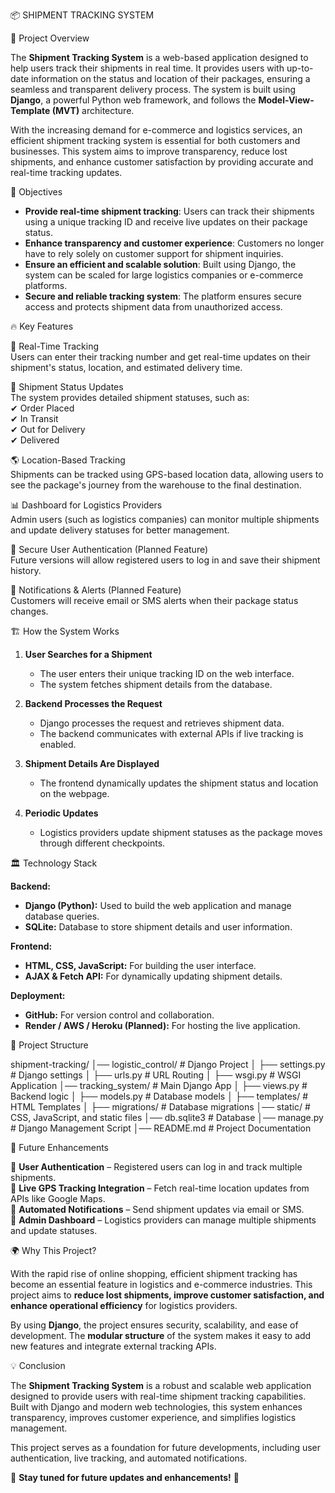  📦 SHIPMENT TRACKING SYSTEM  

 🌟 Project Overview  

The **Shipment Tracking System** is a web-based application designed to help users track their shipments in real time. It provides users with up-to-date information on the status and location of their packages, ensuring a seamless and transparent delivery process. The system is built using **Django**, a powerful Python web framework, and follows the **Model-View-Template (MVT)** architecture.  

With the increasing demand for e-commerce and logistics services, an efficient shipment tracking system is essential for both customers and businesses. This system aims to improve transparency, reduce lost shipments, and enhance customer satisfaction by providing accurate and real-time tracking updates.  



 🎯 Objectives  

- **Provide real-time shipment tracking**: Users can track their shipments using a unique tracking ID and receive live updates on their package status.  
- **Enhance transparency and customer experience**: Customers no longer have to rely solely on customer support for shipment inquiries.  
- **Ensure an efficient and scalable solution**: Built using Django, the system can be scaled for large logistics companies or e-commerce platforms.  
- **Secure and reliable tracking system**: The platform ensures secure access and protects shipment data from unauthorized access.  



 🔥 Key Features  

 📍 Real-Time Tracking  
Users can enter their tracking number and get real-time updates on their shipment's status, location, and estimated delivery time.  

 🔄 Shipment Status Updates  
The system provides detailed shipment statuses, such as:  
✔ Order Placed  
✔ In Transit  
✔ Out for Delivery  
✔ Delivered  

 🌎 Location-Based Tracking  
Shipments can be tracked using GPS-based location data, allowing users to see the package's journey from the warehouse to the final destination.  

 📊 Dashboard for Logistics Providers  
Admin users (such as logistics companies) can monitor multiple shipments and update delivery statuses for better management.  

 🔐 Secure User Authentication (Planned Feature)  
Future versions will allow registered users to log in and save their shipment history.  

 📩 Notifications & Alerts (Planned Feature)  
Customers will receive email or SMS alerts when their package status changes.  



 🏗️ How the System Works  

1. **User Searches for a Shipment**  
   - The user enters their unique tracking ID on the web interface.  
   - The system fetches shipment details from the database.  

2. **Backend Processes the Request**  
   - Django processes the request and retrieves shipment data.  
   - The backend communicates with external APIs if live tracking is enabled.  

3. **Shipment Details Are Displayed**  
   - The frontend dynamically updates the shipment status and location on the webpage.  

4. **Periodic Updates**  
   - Logistics providers update shipment statuses as the package moves through different checkpoints.  



 🏛️ Technology Stack  

**Backend:**  
- **Django (Python):** Used to build the web application and manage database queries.  
- **SQLite:** Database to store shipment details and user information.  

 **Frontend:**  
- **HTML, CSS, JavaScript:** For building the user interface.  
- **AJAX & Fetch API:** For dynamically updating shipment details.  

 **Deployment:**  
- **GitHub:** For version control and collaboration.  
- **Render / AWS / Heroku (Planned):** For hosting the live application.  



 📜 Project Structure  


shipment-tracking/
│── logistic_control/   # Django Project
│   ├── settings.py     # Django settings
│   ├── urls.py         # URL Routing
│   ├── wsgi.py         # WSGI Application
│── tracking_system/    # Main Django App
│   ├── views.py        # Backend logic
│   ├── models.py       # Database models
│   ├── templates/      # HTML Templates
│   ├── migrations/     # Database migrations
│── static/             # CSS, JavaScript, and static files
│── db.sqlite3          # Database
│── manage.py           # Django Management Script
│── README.md           # Project Documentation



 🚀 Future Enhancements  

🔹 **User Authentication** – Registered users can log in and track multiple shipments.  
🔹 **Live GPS Tracking Integration** – Fetch real-time location updates from APIs like Google Maps.  
🔹 **Automated Notifications** – Send shipment updates via email or SMS.  
🔹 **Admin Dashboard** – Logistics providers can manage multiple shipments and update statuses.  



 🌍 Why This Project?  

With the rapid rise of online shopping, efficient shipment tracking has become an essential feature in logistics and e-commerce industries. This project aims to **reduce lost shipments, improve customer satisfaction, and enhance operational efficiency** for logistics providers.  

By using **Django**, the project ensures security, scalability, and ease of development. The **modular structure** of the system makes it easy to add new features and integrate external tracking APIs.  



 💡 Conclusion  

The **Shipment Tracking System** is a robust and scalable web application designed to provide users with real-time shipment tracking capabilities. Built with Django and modern web technologies, this system enhances transparency, improves customer experience, and simplifies logistics management.  

This project serves as a foundation for future developments, including user authentication, live tracking, and automated notifications.  

🚀 **Stay tuned for future updates and enhancements!** 🚀  


